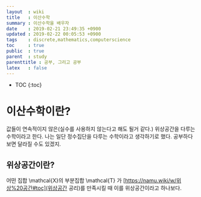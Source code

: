 ```yaml
---
layout  : wiki
title   : 이산수학
summary : 이산수학을 배우자
date    : 2019-02-21 23:49:35 +0900
updated : 2019-02-22 00:05:53 +0900
tags    : discrete,mathematics,computerscience
toc     : true
public  : true
parent  : study
parenttitle : 공부, 그리고 공부
latex   : false
---
```

* TOC
{:toc}

# 이산수학이란?
값들이 연속적이지 않은(실수를 사용하지 않는다고 해도 될거 같다.) 위상공간을 다루는 수학이라고 한다. 나는 일단 정수집단을 다루는 수학이라고 생각하기로 했다. 공부하다보면 달라질 수도 있겠지.
## 위상공간이란?
어떤 집합 \mathcal{X}의 부분집합 \mathcal{T} 가 [https://namu.wiki/w/위상%20공간#toc](위상공간 공리)를 만족시킬 때 이를 위상공간이라고 하나보다.
